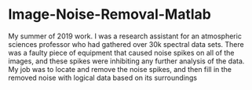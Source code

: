 # Image-Noise-Removal-Matlab
My summer of 2019 work. I was a research assistant for an atmospheric sciences professor who had gathered over 30k spectral data sets. There was a faulty piece of equipment that caused noise spikes on all of the images, and these spikes were inhibiting any further analysis of the data. My job was to locate and remove the noise spikes, and then fill in the removed noise with logical data based on its surroundings
